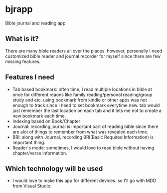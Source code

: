 # bjrapp
Bible journal and reading app

## What is it? 
There are many bible readers all over the places. however, personally I need customized bible reader and journal recorder for myself since there are few missing features. 

## Features I need
- Tab based bookmark: often time, I read multiple locations in bible at once for different reaons like family reading/personal reading/group study and etc. using bookmark from kindle or other apps was not enough to track since I need to set bookmark everytime new. tab would just remember the last location on each tab and it lets me not to create a new bookmark each time.  
- Indexing based on Book/Chapter
- Journal: recording journal is important part of reading bible since there are alot of things to remember from what was revealed each time. 
- BRI: along with Journal, recording BRI(Basic Required Information) is important thing. 
- Reader's mode: sometimes, I would love to read bible without having chapter/verse information. 

## Which technology will be used
- I would love to make this app for different devices. so I'll go with MDD from Visual Studio. 
